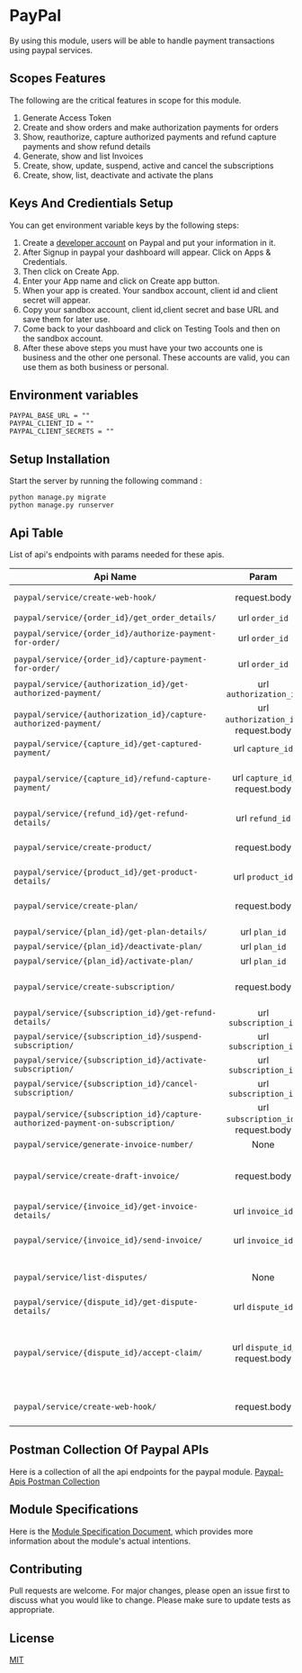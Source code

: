 # PayPal
By using this module, users will be able to handle payment transactions using paypal services.

## Scopes Features
The following are the critical features in scope for this module.

1. Generate Access Token
2. Create and show orders and make authorization payments for orders
3. Show, reauthorize, capture authorized payments and refund capture payments and show refund details 
4. Generate, show and list Invoices
5. Create, show, update, suspend, active and cancel the subscriptions 
6. Create, show, list, deactivate and activate the plans

## Keys And Credientials Setup
You can get environment variable keys by the following steps:
1. Create a [developer account](https://www.paypal.com/signin/client?flow=provisionUser&country.x=US&locale.x=en_US) on Paypal and put your  information in it.
2. After Signup in paypal your dashboard will appear. Click on Apps & Credentials.
3. Then click on Create App.
4. Enter your App name and click on Create app button.
5. When your app is created. Your sandbox account, client id and client secret will appear.
6. Copy your sandbox account, client id,client secret and base URL and save them for later use. 
7. Come back to your dashboard and click on Testing Tools and then on the sandbox account.
8. After these above steps you must have your two accounts one is business and the other one personal. These accounts are valid,  you can use them as both business or personal. 

## Environment variables

```
PAYPAL_BASE_URL = ""
PAYPAL_CLIENT_ID = ""
PAYPAL_CLIENT_SECRETS = ""
```

## Setup Installation

Start the server by running the following command :
```
python manage.py migrate
python manage.py runserver
```

## Api Table
List of api's endpoints with params needed for these apis.

| Api Name                                                                       |                Param                 | Description                                                                                                                                                                                                                                                                                                                                                                           |
|--------------------------------------------------------------------------------|:------------------------------------:|:--------------------------------------------------------------------------------------------------------------------------------------------------------------------------------------------------------------------------------------------------------------------------------------------------------------------------------------------------------------------------------------|
| `paypal/service/create-web-hook/`                                              |             request.body             | Creates an order Required the request body. For details about request body visit the given link.  https://developer.paypal.com/docs/api/orders/v2/#orders_create                                                                                                                                                                                                                      |
| `paypal/service/{order_id}/get_order_details/`                                 |            url `order_id`            | Shows details for an order, by ID.                                                                                                                                                                                                                                                                                                                                                    |
| `paypal/service/{order_id}/authorize-payment-for-order/`                       |            url `order_id`            | Authorizes payment for an order. To successfully authorize payment for an order, the buyer must first approve the order                                                                                                                                                                                                                                                               |
| `paypal/service/{order_id}/capture-payment-for-order/`                         |            url `order_id`            | Captures payment for an order. To successfully capture payment for an order, the buyer must first approve the order.                                                                                                                                                                                                                                                                  |
| `paypal/service/{authorization_id}/get-authorized-payment/`                    |        url `authorization_id`        | Shows details for an authorized payment, by ID                                                                                                                                                                                                                                                                                                                                        |
| `paypal/service/{authorization_id}/capture-authorized-payment/`                | url `authorization_id`, request.body | Captures an authorized payment, by ID.  The API also required Capture details in request body. For details about request body visit the given link  https://developer.paypal.com/docs/api/payments/v2/#authorizations_capture                                                                                                                                                         |
| `paypal/service/{capture_id}/get-captured-payment/`                            |           url `capture_id`           | Shows details for a captured payment, by ID.                                                                                                                                                                                                                                                                                                                                          |
| `paypal/service/{capture_id}/refund-capture-payment/`                          |    url `capture_id`, request.body    | Refunds a captured payment, by ID. For a full refund, include an empty payload in the JSON request body. For a partial refund, include an amount object in the JSON request body.For more details about request body visit the given link . https://developer.paypal.com/docs/api/payments/v2/#captures_refund                                                                        |
| `paypal/service/{refund_id}/get-refund-details/`                               |           url `refund_id`            | Shows details for a refund, by ID.                                                                                                                                                                                                                                                                                                                                                    |
| `paypal/service/create-product/`                                               |             request.body             | Creates a product Required the request body. For details about request body visit the given link  https://developer.paypal.com/docs/api/catalog-products/v1/#products_create                                                                                                                                                                                                          |
| `paypal/service/{product_id}/get-product-details/`                             |           url `product_id`           | Shows details for a product, by ID                                                                                                                                                                                                                                                                                                                                                    |
| `paypal/service/create-plan/`                                                  |             request.body             | Creates a plan that defines pricing and billing cycle details for subscriptions. Required the request body. For details about request body visit the given link  https://developer.paypal.com/docs/api/subscriptions/v1/#plans_create                                                                                                                                                 |
| `paypal/service/{plan_id}/get-plan-details/`                                   |            url `plan_id`             | Shows details for a plan, by ID.                                                                                                                                                                                                                                                                                                                                                      |
| `paypal/service/{plan_id}/deactivate-plan/`                                    |            url `plan_id`             | Deactivates a plan, by ID.                                                                                                                                                                                                                                                                                                                                                            |
| `paypal/service/{plan_id}/activate-plan/`                                      |            url `plan_id`             | Activates a plan, by ID.                                                                                                                                                                                                                                                                                                                                                              |
| `paypal/service/create-subscription/`                                          |             request.body             | Creates a subscription. Required the request body. For details about request body visit the given link  https://developer.paypal.com/docs/api/subscriptions/v1/#subscriptions_create                                                                                                                                                                                                  |
| `paypal/service/{subscription_id}/get-refund-details/`                         |        url `subscription_id`         | Shows details for a subscription, by ID.                                                                                                                                                                                                                                                                                                                                              |
| `paypal/service/{subscription_id}/suspend-subscription/`                       |        url `subscription_id`         | Suspends the subscription.                                                                                                                                                                                                                                                                                                                                                            |
| `paypal/service/{subscription_id}/activate-subscription/`                      |        url `subscription_id`         | Activates the subscription.                                                                                                                                                                                                                                                                                                                                                           |
| `paypal/service/{subscription_id}/cancel-subscription/`                        |        url `subscription_id`         | Cancels the subscription. To cancel the subscription you must suspend it first                                                                                                                                                                                                                                                                                                        |
| `paypal/service/{subscription_id}/capture-authorized-payment-on-subscription/` | url `subscription_id` , request.body | Captures an authorized payment from the subscriber on the subscription. Required the request body. For details about request body visit the given link  https://developer.paypal.com/docs/api/subscriptions/v1/#subscriptions_capture                                                                                                                                                 |
| `paypal/service/generate-invoice-number/`                                      |                 None                 | Generates the next invoice number that is available to the merchant                                                                                                                                                                                                                                                                                                                   |
| `paypal/service/create-draft-invoice/`                                         |             request.body             | Creates a draft invoice. To move the invoice from a draft to payable state, you must send the invoice Required the request body. For details about request body visit the given link  https://developer.paypal.com/docs/api/invoicing/v2/#invoices_create                                                                                                                             |
| `paypal/service/{invoice_id}/get-invoice-details/`                             |           url `invoice_id`           | Shows details for an invoice, by ID.                                                                                                                                                                                                                                                                                                                                                  |
| `paypal/service/{invoice_id}/send-invoice/`                                    |           url `invoice_id`           | Sends or schedules an invoice, by ID, to be sent to a customer. Required the request body. For details about request body visit the given link  https://developer.paypal.com/docs/api/invoicing/v2/#invoices_send                                                                                                                                                                     |
| `paypal/service/list-disputes/`                                                |                 None                 | Lists disputes with a summary set of details, which shows the dispute_id, reason, status, dispute_state, dispute_life_cycle_stage, dispute_channel, dispute_amount, create_time and update_time fields                                                                                                                                                                                |
| `paypal/service/{dispute_id}/get-dispute-details/`                             |           url `dispute_id`           | Shows details for a dispute, by ID.                                                                                                                                                                                                                                                                                                                                                   |
| `paypal/service/{dispute_id}/accept-claim/`                                    |   url `dispute_id`,   request.body   | Accepts liability for a claim, by ID. When you accept liability for a claim, the dispute closes in the customer’s favor and PayPal automatically refunds money to the customer from the merchant's account. Required the request body. For details about request body visit the given link  https://developer.paypal.com/docs/api/customer-disputes/v1/#disputes-actions_accept-claim |
| `paypal/service/create-web-hook/`                                              |             request.body             | Subscribes your webhook listener to events. Required the request body. For details about request body visit the given link  https://developer.paypal.com/docs/api/webhooks/v1/#webhooks_post                                                                                                                                                                                          |

## Postman Collection Of Paypal APIs
Here is a collection of all the api endpoints for the paypal module.
[Paypal-Apis Postman Collection](https://drive.google.com/file/d/1L5Y9Z56f57Ubocz_hI78GFIGK981tABp/view?usp=share_link)

## Module Specifications
Here is the [Module Specification Document](https://docs.google.com/document/d/1OMUhgHQm7NlkEa-YREjCy9GEj9807rVaV6MRyp4j-mc/edit?usp=sharing), which provides more information about the module's actual intentions.
## Contributing
Pull requests are welcome. For major changes, please open an issue first to discuss what you would like to change.
Please make sure to update tests as appropriate.
## License
[MIT](https://choosealicense.com/licenses/mit/)